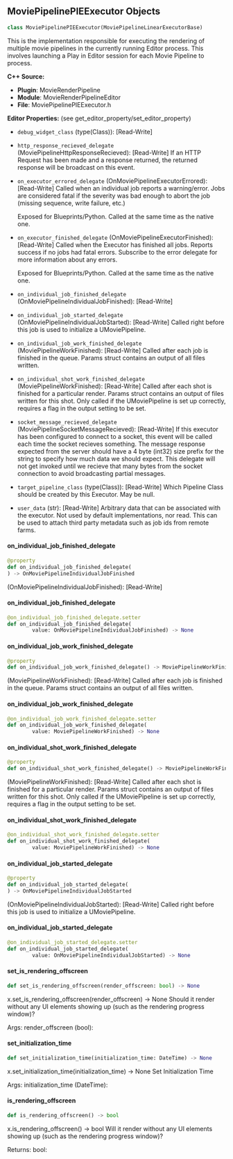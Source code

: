## MoviePipelinePIEExecutor Objects

```python
class MoviePipelinePIEExecutor(MoviePipelineLinearExecutorBase)
```

This is the implementation responsible for executing the rendering of
multiple movie pipelines in the currently running Editor process. This
involves launching a Play in Editor session for each Movie Pipeline to
process.

**C++ Source:**

- **Plugin**: MovieRenderPipeline
- **Module**: MovieRenderPipelineEditor
- **File**: MoviePipelinePIEExecutor.h

**Editor Properties:** (see get_editor_property/set_editor_property)

- ``debug_widget_class`` (type(Class)):  [Read-Write]
- ``http_response_recieved_delegate`` (MoviePipelineHttpResponseRecieved):  [Read-Write] If an HTTP Request has been made and a response returned, the returned response will be broadcast on this event.
- ``on_executor_errored_delegate`` (OnMoviePipelineExecutorErrored):  [Read-Write] Called when an individual job reports a warning/error. Jobs are considered fatal
  if the severity was bad enough to abort the job (missing sequence, write failure, etc.)

  Exposed for Blueprints/Python. Called at the same time as the native one.
- ``on_executor_finished_delegate`` (OnMoviePipelineExecutorFinished):  [Read-Write] Called when the Executor has finished all jobs. Reports success if no jobs
  had fatal errors. Subscribe to the error delegate for more information about
  any errors.

  Exposed for Blueprints/Python. Called at the same time as the native one.
- ``on_individual_job_finished_delegate`` (OnMoviePipelineIndividualJobFinished):  [Read-Write]
- ``on_individual_job_started_delegate`` (OnMoviePipelineIndividualJobStarted):  [Read-Write] Called right before this job is used to initialize a UMoviePipeline.
- ``on_individual_job_work_finished_delegate`` (MoviePipelineWorkFinished):  [Read-Write] Called after each job is finished in the queue. Params struct contains an output of all files written.
- ``on_individual_shot_work_finished_delegate`` (MoviePipelineWorkFinished):  [Read-Write] Called after each shot is finished for a particular render. Params struct contains an output of files written for this shot.
  Only called if the UMoviePipeline is set up correctly, requires a flag in the output setting to be set.
- ``socket_message_recieved_delegate`` (MoviePipelineSocketMessageRecieved):  [Read-Write] If this executor has been configured to connect to a socket, this event will be called each time the socket recieves something.
  The message response expected from the server should have a 4 byte (int32) size prefix for the string to specify how much data
  we should expect. This delegate will not get invoked until we recieve that many bytes from the socket connection to avoid broadcasting
  partial messages.
- ``target_pipeline_class`` (type(Class)):  [Read-Write] Which Pipeline Class should be created by this Executor. May be null.
- ``user_data`` (str):  [Read-Write] Arbitrary data that can be associated with the executor. Not used by default implementations, nor read.
  This can be used to attach third party metadata such as job ids from remote farms.

<a id="unreal.MoviePipelinePIEExecutor.on_individual_job_finished_delegate"></a>

#### on_individual_job_finished_delegate

```python
@property
def on_individual_job_finished_delegate(
) -> OnMoviePipelineIndividualJobFinished
```

(OnMoviePipelineIndividualJobFinished):  [Read-Write]

<a id="unreal.MoviePipelinePIEExecutor.on_individual_job_finished_delegate"></a>

#### on_individual_job_finished_delegate

```python
@on_individual_job_finished_delegate.setter
def on_individual_job_finished_delegate(
        value: OnMoviePipelineIndividualJobFinished) -> None
```

<a id="unreal.MoviePipelinePIEExecutor.on_individual_job_work_finished_delegate"></a>

#### on_individual_job_work_finished_delegate

```python
@property
def on_individual_job_work_finished_delegate() -> MoviePipelineWorkFinished
```

(MoviePipelineWorkFinished):  [Read-Write] Called after each job is finished in the queue. Params struct contains an output of all files written.

<a id="unreal.MoviePipelinePIEExecutor.on_individual_job_work_finished_delegate"></a>

#### on_individual_job_work_finished_delegate

```python
@on_individual_job_work_finished_delegate.setter
def on_individual_job_work_finished_delegate(
        value: MoviePipelineWorkFinished) -> None
```

<a id="unreal.MoviePipelinePIEExecutor.on_individual_shot_work_finished_delegate"></a>

#### on_individual_shot_work_finished_delegate

```python
@property
def on_individual_shot_work_finished_delegate() -> MoviePipelineWorkFinished
```

(MoviePipelineWorkFinished):  [Read-Write] Called after each shot is finished for a particular render. Params struct contains an output of files written for this shot.
Only called if the UMoviePipeline is set up correctly, requires a flag in the output setting to be set.

<a id="unreal.MoviePipelinePIEExecutor.on_individual_shot_work_finished_delegate"></a>

#### on_individual_shot_work_finished_delegate

```python
@on_individual_shot_work_finished_delegate.setter
def on_individual_shot_work_finished_delegate(
        value: MoviePipelineWorkFinished) -> None
```

<a id="unreal.MoviePipelinePIEExecutor.on_individual_job_started_delegate"></a>

#### on_individual_job_started_delegate

```python
@property
def on_individual_job_started_delegate(
) -> OnMoviePipelineIndividualJobStarted
```

(OnMoviePipelineIndividualJobStarted):  [Read-Write] Called right before this job is used to initialize a UMoviePipeline.

<a id="unreal.MoviePipelinePIEExecutor.on_individual_job_started_delegate"></a>

#### on_individual_job_started_delegate

```python
@on_individual_job_started_delegate.setter
def on_individual_job_started_delegate(
        value: OnMoviePipelineIndividualJobStarted) -> None
```

<a id="unreal.MoviePipelinePIEExecutor.set_is_rendering_offscreen"></a>

#### set_is_rendering_offscreen

```python
def set_is_rendering_offscreen(render_offscreen: bool) -> None
```

x.set_is_rendering_offscreen(render_offscreen) -> None
Should it render without any UI elements showing up (such as the rendering progress window)?

Args:
    render_offscreen (bool):

<a id="unreal.MoviePipelinePIEExecutor.set_initialization_time"></a>

#### set_initialization_time

```python
def set_initialization_time(initialization_time: DateTime) -> None
```

x.set_initialization_time(initialization_time) -> None
Set Initialization Time

Args:
    initialization_time (DateTime):

<a id="unreal.MoviePipelinePIEExecutor.is_rendering_offscreen"></a>

#### is_rendering_offscreen

```python
def is_rendering_offscreen() -> bool
```

x.is_rendering_offscreen() -> bool
Will it render without any UI elements showing up (such as the rendering progress window)?

Returns:
    bool:

<a id="unreal.MoviePipelineQueueSubsystem"></a>